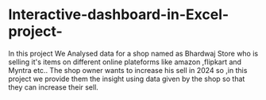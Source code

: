 # Interactive-dashboard-in-Excel-project-
In this project We Analysed data for a shop named as Bhardwaj Store who is selling it's items on different online plateforms like amazon ,flipkart and Myntra etc..
The shop owner wants to increase his sell in 2024 so ,in this project we provide them the insight using data given by the shop so that they can increase their sell.
